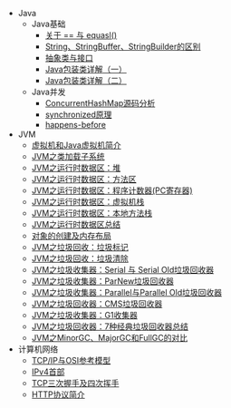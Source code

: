 - Java
  - Java基础
    - [关于 == 与 equasl()](Java基础/关于==与equasl().md)
    - [String、StringBuffer、StringBuilder的区别](Java基础/String、StringBuffer、StringBuilder的区别.md)
    - [抽象类与接口](Java基础/抽象类与接口.md)
    - [Java包装类详解（一）](Java基础/Java包装类详解（一）.md)
    - [Java包装类详解（二）](Java基础/Java包装类详解（二）.md)
  - Java并发
    - [ConcurrentHashMap源码分析](Java并发/ConcurrentHashMap源码分析.md)
    - [synchronized原理](Java并发/synchronized原理.md)
    - [happens-before](Java并发/happens-before.md)
- JVM
  - [虚拟机和Java虚拟机简介](JVM/虚拟机和Java虚拟机简介.md)
  - [JVM之类加载子系统](JVM/JVM之类加载子系统.md)
  - [JVM之运行时数据区：堆](JVM/JVM之运行时数据区：堆.md)
  - [JVM之运行时数据区：方法区](JVM/JVM之运行时数据区：方法区.md)
  - [JVM之运行时数据区：程序计数器(PC寄存器)](JVM/JVM之运行时数据区：程序计数器(PC寄存器).md)
  - [JVM之运行时数据区：虚拟机栈](JVM/JVM之运行时数据区：虚拟机栈.md)
  - [JVM之运行时数据区：本地方法栈](JVM/JVM之运行时数据区：本地方法栈)
  - [JVM之运行时数据区总结](JVM/JVM之运行时数据区总结.md)
  - [对象的创建及内存布局](JVM/对象的创建及内存布局.md)
  - [JVM之垃圾回收：垃圾标记](JVM/JVM之垃圾回收：垃圾标记.md)
  - [JVM之垃圾回收：垃圾清除](JVM/JVM之垃圾回收：垃圾清除.md)
  - [JVM之垃圾收集器：Serial 与 Serial Old垃圾回收器](JVM/JVM之垃圾收集器：Serial与SerialOld.md)
  - [JVM之垃圾收集器：ParNew垃圾回收器](JVM/JVM之垃圾收集器：ParNew垃圾回收器.md)
  - [JVM之垃圾收集器：Parallel与Parallel Old垃圾回收器](JVM/JVM之垃圾收集器：Parallel与ParallelOld.md)
  - [JVM之垃圾回收器：CMS垃圾回收器](JVM/JVM之垃圾回收器：CMS垃圾回收器.md)
  - [JVM之垃圾收集器：G1收集器](JVM/JVM之垃圾收集器：G1收集器.md)
  - [JVM之垃圾回收器：7种经典垃圾回收器总结](JVM/JVM之垃圾回收器：7种经典垃圾回收器总结.md)
  - [JVM之MinorGC、MajorGC和FullGC的对比](JVM/JVM之MinorGC、MajorGC和FullGC的对比.md)
- 计算机网络
  - [TCP/IP与OSI参考模型](计算机网络/TCP-IP与OSI参考模型.md)
  - [IPv4首部](计算机网络/IPv4首部)
  - [TCP三次握手及四次挥手](计算机网络/TCP三次握手及四次挥手.md)
  - [HTTP协议简介](计算机网络/HTTP协议简介.md)




